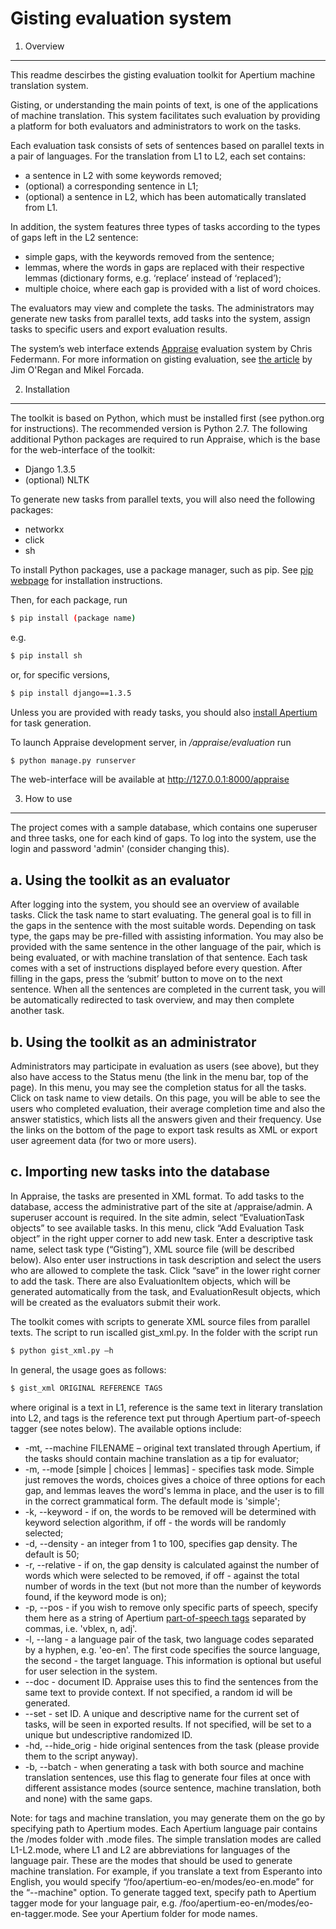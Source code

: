 Gisting evaluation system
=========


1.	Overview
----------
This readme descirbes the gisting evaluation toolkit for Apertium machine translation system.

Gisting, or understanding the main points of text, is one of the applications of machine translation. This system facilitates such evaluation by providing a platform for both evaluators and administrators to work on the tasks.

Each evaluation task consists of sets of sentences based on parallel texts in a pair of languages. For the translation from L1 to L2, each set contains:
-	a sentence in L2 with some keywords removed;
-	(optional) a corresponding sentence in L1;
-	(optional) a sentence in L2, which has been automatically translated from L1.

In addition, the system features three types of tasks according to the types of gaps left in the L2 sentence:

-	simple gaps, with the keywords removed from the sentence;
-	lemmas, where the words in gaps are replaced with their respective lemmas (dictionary forms, e.g. ‘replace’ instead of ‘replaced’);
-	multiple choice, where each gap is provided with a list of word choices.

The evaluators may view and complete the tasks. The administrators may generate new tasks from parallel texts, add tasks into the system, assign tasks to specific users and export evaluation results.

The system’s web interface extends [Appraise][1] evaluation system by Chris Federmann.
For more information on gisting evaluation, see [the article][2] by Jim O'Regan and Mikel Forcada.

2.	Installation
----------
The toolkit is based on Python, which must be installed first (see python.org for instructions). The recommended version is Python 2.7. The following additional Python packages are required to run Appraise, which is the base for the web-interface of the toolkit:
- Django 1.3.5
- (optional) NLTK

To generate new tasks from parallel texts, you will also need the following packages:
-	networkx
-	click
-	sh

To install Python packages, use a package manager, such as pip. See [pip webpage][3] for installation instructions.

 Then, for each package, run
```sh
$ pip install (package name)
```
e.g. 
```sh
$ pip install sh
```
or, for specific versions,
```sh
$ pip install django==1.3.5
```

Unless you are provided with ready tasks, you should also [install Apertium][4] for task generation.

To launch Appraise development server, in _/appraise/evaluation_ run 
```sh
$ python manage.py runserver
```
The web-interface will be available at http://127.0.0.1:8000/appraise

3.	How to use
--------------
The project comes with a sample database, which contains one superuser and three tasks, one for each
kind of gaps. To log into the system, use the login and password 'admin' (consider changing this).

a.	Using the toolkit as an evaluator
-------------------------------------
After logging into the system, you should see an overview of available tasks. Click the task name to start evaluating. The general goal is to fill in the gaps in the sentence with the most suitable words.
Depending on task type, the gaps may be pre-filled with assisting information. You may also be provided with the same sentence in the other language of the pair, which is being evaluated, or with machine translation of that sentence. Each task comes with a set of instructions displayed before every question.
After filling in the gaps, press the ‘submit’ button to move on to the next sentence. When all the sentences are completed in the current task, you will be automatically redirected to task overview, and may then complete another task.

b.	Using the toolkit as an administrator
----------------------------------------
Administrators may participate in evaluation as users (see above), but they also have access to the Status menu (the link in the menu bar, top of the page). In this menu, you may see the completion status for all the tasks. Click on task name to view details. On this page, you will be able to see the users who completed evaluation, their average completion time and also the answer statistics, which lists all the answers given and their frequency. Use the links on the bottom of the page to export task results as XML or export user agreement data (for two or more users).

c.	Importing new tasks into the database
-----------------------------------------
In Appraise, the tasks are presented in XML format. To add tasks to the database, access the administrative part of the site at /appraise/admin. A superuser account is required. In the site admin, select “EvaluationTask objects” to see available tasks. In this menu, click “Add Evaluation Task object” in the right upper corner to add new task. Enter a descriptive task name, select task type (“Gisting”), XML source file (will be described below). Also enter user instructions in task description and select the users who are allowed to complete the task. Click “save” in the lower right corner to add the task. There are also EvaluationItem objects, which will be generated automatically from the task, and EvaluationResult objects, which will be created as the evaluators submit their work. 

The toolkit comes with scripts to generate XML source files from parallel texts. The script to run iscalled gist_xml.py. In the folder with the script run
```sh
$ python gist_xml.py –h
```
In general, the usage goes as follows:

```sh
$ gist_xml ORIGINAL REFERENCE TAGS
```

where 
original is a text in L1, 
reference is the same text in literary translation into L2, and 
tags is the reference text put through Apertium part-of-speech tagger (see notes below).
The available options include:
* -mt, --machine FILENAME – original text translated through Apertium, if the tasks should contain
machine translation as a tip for evaluator;
* -m, --mode [simple | choices | lemmas] - specifies task mode. Simple just removes the words, choices
gives a choice of three options for each gap, and lemmas leaves the word's lemma in place, and the
user is to fill in the correct grammatical form. The default mode is 'simple';
* -k, --keyword - if on, the words to be removed will be determined with keyword selection algorithm,
if off - the words will be randomly selected;
* -d, --density - an integer from 1 to 100, specifies gap density. The default is 50;
* -r, --relative - if on, the gap density is calculated against the number of words which were selected
to be removed, if off - against the total number of words in the text (but not more than the number of
keywords found, if the keyword mode is on);
* -p, --pos - if you wish to remove only specific parts of speech, specify them here as a string of
Apertium [part-of-speech tags][5] separated by commas, i.e. 'vblex, n, adj'.
* -l, --lang - a language pair of the task, two language codes separated by a hyphen, e.g. 'eo-en'. The first
code specifies the source language, the second - the target language. This information is optional but useful
for user selection in the system.
* --doc - document ID. Appraise uses this to find the sentences from the same text to provide context. If not specified,
a random id will be generated.
* --set - set ID. A unique and descriptive name for the current set of tasks, will be seen in exported results.
If not specified, will be set to a unique but undescriptive randomized ID.
* -hd, --hide_orig - hide original sentences from the task (please provide them to the script anyway).
* -b, --batch - when generating a task with both source and machine translation sentences, use this flag to generate
four files at once with different assistance modes (source sentence, machine translation, both and none) with the
same gaps.

Note: for tags and machine translation, you may generate them on the go by specifying path to Apertium
modes. Each Apertium language pair contains the /modes folder with .mode files. The simple translation
modes are called L1-L2.mode, where L1 and L2 are abbreviations for languages of the language pair. These are the modes that
 should be used to generate machine translation. For example, if you translate a text from Esperanto into English, you
  would specify “/foo/apertium-eo-en/modes/eo-en.mode” for the “--machine" option. To generate tagged text, specify path
   to Apertium tagger mode for your language pair, e.g. /foo/apertium-eo-en/modes/eo-en-tagger.mode. See your Apertium
   folder for mode names.


[1]:https://github.com/cfedermann/Appraise/
[2]:http://www.dlsi.ua.es/~mlf/docum/forcada13p.pdf
[3]:http://pip.readthedocs.org/en/latest/installing.html
[4]:http://wiki.apertium.org/wiki/Installation
[5]:http://wiki.apertium.org/wiki/List_of_symbols
